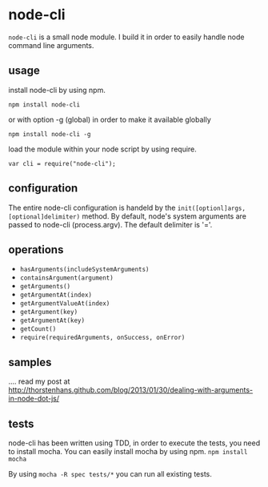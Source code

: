node-cli
========

`node-cli` is a small node module. I build it in order to easily handle node command line arguments.

usage
-----

install node-cli by using npm.

`npm install node-cli`

or with option -g (global) in order to make it available globally

`npm install node-cli -g`

load the module within your node script by using require.

`var cli = require("node-cli");`

configuration
-------------

The entire node-cli configuration is handeld by the `init([optionl]args, [optional]delimiter)` method. By default, node's system arguments are passed to node-cli (process.argv). The default delimiter is '='.


operations
----------

   * `hasArguments(includeSystemArguments)`
   * `containsArgument(argument)`
   * `getArguments()`
   * `getArgumentAt(index)`
   * `getArgumentValueAt(index)`
   * `getArgument(key)`
   * `getArgumentAt(key)`
   * `getCount()`
   * `require(requiredArguments, onSuccess, onError)`


samples
-------

.... read my post at http://thorstenhans.github.com/blog/2013/01/30/dealing-with-arguments-in-node-dot-js/


tests
-----

node-cli has been written using TDD, in order to execute the tests, you need to install mocha. You can easily install mocha by using npm.
`npm install mocha`

By using `mocha -R spec tests/*` you can run all existing tests.
